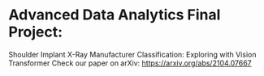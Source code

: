 # Advanced Data Analytics Final Project:

Shoulder Implant X-Ray Manufacturer Classification: Exploring with Vision Transformer
Check our paper on arXiv: https://arxiv.org/abs/2104.07667

